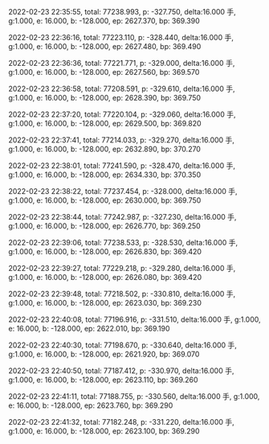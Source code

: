 2022-02-23 22:35:55, total: 77238.993, p: -327.750, delta:16.000 手, g:1.000, e: 16.000, b: -128.000, ep: 2627.370, bp: 369.390

2022-02-23 22:36:16, total: 77223.110, p: -328.440, delta:16.000 手, g:1.000, e: 16.000, b: -128.000, ep: 2627.480, bp: 369.490

2022-02-23 22:36:36, total: 77221.771, p: -329.000, delta:16.000 手, g:1.000, e: 16.000, b: -128.000, ep: 2627.560, bp: 369.570

2022-02-23 22:36:58, total: 77208.591, p: -329.610, delta:16.000 手, g:1.000, e: 16.000, b: -128.000, ep: 2628.390, bp: 369.750

2022-02-23 22:37:20, total: 77220.104, p: -329.060, delta:16.000 手, g:1.000, e: 16.000, b: -128.000, ep: 2629.500, bp: 369.820

2022-02-23 22:37:41, total: 77214.033, p: -329.270, delta:16.000 手, g:1.000, e: 16.000, b: -128.000, ep: 2632.890, bp: 370.270

2022-02-23 22:38:01, total: 77241.590, p: -328.470, delta:16.000 手, g:1.000, e: 16.000, b: -128.000, ep: 2634.330, bp: 370.350

2022-02-23 22:38:22, total: 77237.454, p: -328.000, delta:16.000 手, g:1.000, e: 16.000, b: -128.000, ep: 2630.000, bp: 369.750

2022-02-23 22:38:44, total: 77242.987, p: -327.230, delta:16.000 手, g:1.000, e: 16.000, b: -128.000, ep: 2626.770, bp: 369.250

2022-02-23 22:39:06, total: 77238.533, p: -328.530, delta:16.000 手, g:1.000, e: 16.000, b: -128.000, ep: 2626.830, bp: 369.420

2022-02-23 22:39:27, total: 77229.218, p: -329.280, delta:16.000 手, g:1.000, e: 16.000, b: -128.000, ep: 2626.080, bp: 369.420

2022-02-23 22:39:48, total: 77218.502, p: -330.810, delta:16.000 手, g:1.000, e: 16.000, b: -128.000, ep: 2623.030, bp: 369.230

2022-02-23 22:40:08, total: 77196.916, p: -331.510, delta:16.000 手, g:1.000, e: 16.000, b: -128.000, ep: 2622.010, bp: 369.190

2022-02-23 22:40:30, total: 77198.670, p: -330.640, delta:16.000 手, g:1.000, e: 16.000, b: -128.000, ep: 2621.920, bp: 369.070

2022-02-23 22:40:50, total: 77187.412, p: -330.970, delta:16.000 手, g:1.000, e: 16.000, b: -128.000, ep: 2623.110, bp: 369.260

2022-02-23 22:41:11, total: 77188.755, p: -330.560, delta:16.000 手, g:1.000, e: 16.000, b: -128.000, ep: 2623.760, bp: 369.290

2022-02-23 22:41:32, total: 77182.248, p: -331.220, delta:16.000 手, g:1.000, e: 16.000, b: -128.000, ep: 2623.100, bp: 369.290